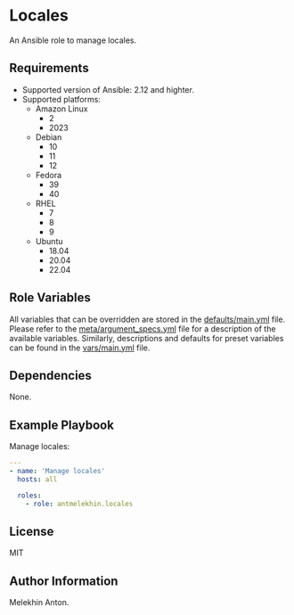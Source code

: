 Locales
=======

An Ansible role to manage locales.

Requirements
------------

- Supported version of Ansible: 2.12 and highter.
- Supported platforms:
  - Amazon Linux
    - 2
    - 2023
  - Debian
    - 10
    - 11
    - 12
  - Fedora
    - 39
    - 40
  - RHEL
    - 7
    - 8
    - 9
  - Ubuntu
    - 18.04
    - 20.04
    - 22.04

Role Variables
--------------

All variables that can be overridden are stored in the [defaults/main.yml](https://github.com/antmelekhin/ansible-role-locales/blob/main/defaults/main.yml) file.
Please refer to the [meta/argument_specs.yml](https://github.com/antmelekhin/ansible-role-locales/blob/main/meta/argument_specs.yml) file for a description of the available variables.
Similarly, descriptions and defaults for preset variables can be found in the [vars/main.yml](https://github.com/antmelekhin/ansible-role-locales/blob/main/vars/main.yml) file.

Dependencies
------------

None.

Example Playbook
----------------

Manage locales:

```yaml
---
- name: 'Manage locales'
  hosts: all

  roles:
    - role: antmelekhin.locales
```

License
-------

MIT

Author Information
------------------

Melekhin Anton.
